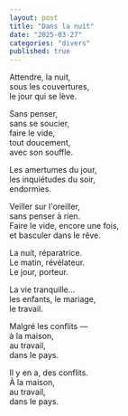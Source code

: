 ```yaml
---
layout: post
title: "Dans la nuit"
date: "2025-03-27"
categories: "divers"
published: true
---
```



Attendre, la nuit,  
sous les couvertures,  
le jour qui se lève.  

Sans penser,  
sans se soucier,  
faire le vide,  
tout doucement,  
avec son souffle.  

Les amertumes du jour,  
les inquiétudes du soir,  
endormies.  

Veiller sur l'oreiller,  
sans penser à rien.  
Faire le vide, encore une fois,  
et basculer dans le rêve.  

La nuit, réparatrice.  
Le matin, révélateur.  
Le jour, porteur.  

La vie tranquille...  
les enfants, le mariage,  
le travail.  

Malgré les conflits —  
à la maison,  
au travail,  
dans le pays.  

Il y en a, des conflits.  
À la maison,  
au travail,  
dans le pays.  

